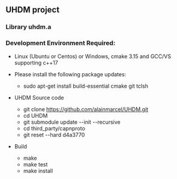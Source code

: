 
## UHDM project

### Library uhdm.a


### Development Environment Required:

* Linux (Ubuntu or Centos) or Windows, cmake 3.15 and GCC/VS supporting c++17

* Please install the following package updates:

   * sudo apt-get install build-essential cmake git tclsh

* UHDM Source code
  * git clone https://github.com/alainmarcel/UHDM.git
  * cd UHDM
  * git submodule update --init --recursive
  * cd third_party/capnproto
  * git reset --hard d4a3770

* Build
  * make
  * make test
  * make install
